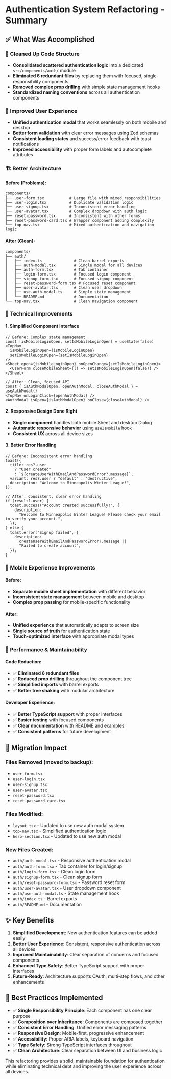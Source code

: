 # Authentication System Refactoring - Summary

## ✅ What Was Accomplished

### 🧹 Cleaned Up Code Structure

- **Consolidated scattered authentication logic** into a dedicated `src/components/auth/` module
- **Eliminated 6 redundant files** by replacing them with focused, single-responsibility components
- **Removed complex prop drilling** with simple state management hooks
- **Standardized naming conventions** across all authentication components

### 🎨 Improved User Experience

- **Unified authentication modal** that works seamlessly on both mobile and desktop
- **Better form validation** with clear error messages using Zod schemas
- **Consistent loading states** and success/error feedback with toast notifications
- **Improved accessibility** with proper form labels and autocomplete attributes

### 🏗️ Better Architecture

#### Before (Problems):

```
components/
├── user-form.tsx           # Large file with mixed responsibilities
├── user-login.tsx          # Duplicate validation logic
├── user-signup.tsx         # Inconsistent error handling
├── user-avatar.tsx         # Complex dropdown with auth logic
├── reset-password.tsx      # Inconsistent with other forms
├── reset-password-card.tsx # Wrapper component adding complexity
└── top-nav.tsx             # Mixed authentication and navigation logic
```

#### After (Clean):

```
components/
├── auth/
│   ├── index.ts              # Clean barrel exports
│   ├── auth-modal.tsx        # Single modal for all devices
│   ├── auth-form.tsx         # Tab container
│   ├── login-form.tsx        # Focused login component
│   ├── signup-form.tsx       # Focused signup component
│   ├── reset-password-form.tsx # Focused reset component
│   ├── user-avatar.tsx       # Clean user dropdown
│   ├── use-auth-modal.ts     # Simple state management
│   └── README.md             # Documentation
└── top-nav.tsx               # Clean navigation component
```

### 🔧 Technical Improvements

#### 1. Simplified Component Interface

```tsx
// Before: Complex state management
const [isMobileLoginOpen, setIsMobileLoginOpen] = useState(false)
<TopNav
  isMobileLoginOpen={isMobileLoginOpen}
  setIsMobileLoginOpen={setIsMobileLoginOpen}
/>
<Sheet open={isMobileLoginOpen} onOpenChange={setIsMobileLoginOpen}>
  <UserForm closeMobileSheet={() => setIsMobileLoginOpen(false)} />
</Sheet>

// After: Clean, focused API
const { isAuthModalOpen, openAuthModal, closeAuthModal } = useAuthModal()
<TopNav onLoginClick={openAuthModal} />
<AuthModal isOpen={isAuthModalOpen} onClose={closeAuthModal} />
```

#### 2. Responsive Design Done Right

- **Single component** handles both mobile Sheet and desktop Dialog
- **Automatic responsive behavior** using `useIsMobile` hook
- **Consistent UX** across all device sizes

#### 3. Better Error Handling

```tsx
// Before: Inconsistent error handling
toast({
  title: res?.user
    ? "User created"
    : `${createUserWithEmailAndPasswordError?.message}`,
  variant: res?.user ? "default" : "destructive",
  description: "Welcome to Minneapolis Winter League!",
});

// After: Consistent, clear error handling
if (result?.user) {
  toast.success("Account created successfully!", {
    description:
      "Welcome to Minneapolis Winter League! Please check your email to verify your account.",
  });
} else {
  toast.error("Signup failed", {
    description:
      createUserWithEmailAndPasswordError?.message ||
      "Failed to create account",
  });
}
```

### 📱 Mobile Experience Improvements

#### Before:

- **Separate mobile sheet implementation** with different behavior
- **Inconsistent state management** between mobile and desktop
- **Complex prop passing** for mobile-specific functionality

#### After:

- **Unified experience** that automatically adapts to screen size
- **Single source of truth** for authentication state
- **Touch-optimized interface** with appropriate modal types

### 🚀 Performance & Maintainability

#### Code Reduction:

- ✅ **Eliminated 6 redundant files**
- ✅ **Reduced prop drilling** throughout the component tree
- ✅ **Simplified imports** with barrel exports
- ✅ **Better tree shaking** with modular architecture

#### Developer Experience:

- ✅ **Better TypeScript support** with proper interfaces
- ✅ **Easier testing** with focused components
- ✅ **Clear documentation** with README and examples
- ✅ **Consistent patterns** for future development

## 🔄 Migration Impact

### Files Removed (moved to backup):

- `user-form.tsx`
- `user-login.tsx`
- `user-signup.tsx`
- `user-avatar.tsx`
- `reset-password.tsx`
- `reset-password-card.tsx`

### Files Modified:

- `layout.tsx` - Updated to use new auth modal system
- `top-nav.tsx` - Simplified authentication logic
- `hero-section.tsx` - Updated to use new auth modal

### New Files Created:

- `auth/auth-modal.tsx` - Responsive authentication modal
- `auth/auth-form.tsx` - Tab container for login/signup
- `auth/login-form.tsx` - Clean login form
- `auth/signup-form.tsx` - Clean signup form
- `auth/reset-password-form.tsx` - Password reset form
- `auth/user-avatar.tsx` - User dropdown component
- `auth/use-auth-modal.ts` - State management hook
- `auth/index.ts` - Barrel exports
- `auth/README.md` - Documentation

## ✨ Key Benefits

1. **Simplified Development**: New authentication features can be added easily
2. **Better User Experience**: Consistent, responsive authentication across all devices
3. **Improved Maintainability**: Clear separation of concerns and focused components
4. **Enhanced Type Safety**: Better TypeScript support with proper interfaces
5. **Future-Ready**: Architecture supports OAuth, multi-step flows, and other enhancements

## 🎯 Best Practices Implemented

- ✅ **Single Responsibility Principle**: Each component has one clear purpose
- ✅ **Composition over Inheritance**: Components are composed together
- ✅ **Consistent Error Handling**: Unified error messaging patterns
- ✅ **Responsive Design**: Mobile-first, progressive enhancement
- ✅ **Accessibility**: Proper ARIA labels, keyboard navigation
- ✅ **Type Safety**: Strong TypeScript interfaces throughout
- ✅ **Clean Architecture**: Clear separation between UI and business logic

This refactoring provides a solid, maintainable foundation for authentication while eliminating technical debt and improving the user experience across all devices.
